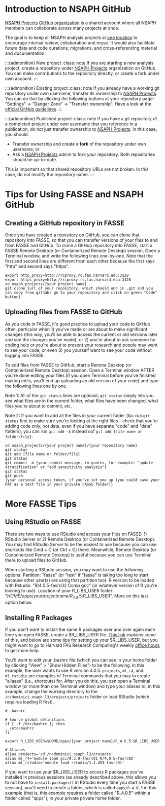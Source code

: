 # Introduction to NSAPH GitHub 

[NSAPH Projects GitHub organization](https://github.com/NSAPH-Projects) is a shared account where all NSAPH members 
can collaborate across many projects at once.

The goal is to keep all NSAPH analysis projects at [one location](https://github.com/NSAPH-Projects) to encourage 
internal review, collaboration and reuse. It would also facilitate future data and code curations, migrations, 
and cross-referencing material and documentation.

:::{admonition} New project 
:class: note 
If you are starting a new analysis project, create a repository under [NSAPH Projects](https://github.com/NSAPH-Projects) 
organization on GitHub. You can make contributions to the repository directly, or create a fork under own account.
:::

:::{admonition} Existing project 
:class: note 
If you already have a working git repository under own username, transfer its ownership to 
[NSAPH Projects](https://github.com/NSAPH-Projects). You can do that by clicking the following buttons at your 
repository page: "Settings" -> "Danger Zone" -> "Transfer ownership". Have a look at the 
[official GitHub guidelines](https://docs.github.com/en/repositories/creating-and-managing-repositories/transferring-a-repository).
:::

:::{admonition} Published project 
:class: note 
If you have a git repository of a completed project under own username that you reference in a publication, 
do not just transfer ownership to [NSAPH Projects](https://github.com/NSAPH-Projects). In this case, you should:

- Transfer ownership and create a **fork** of the repository under own username; or
- Ask a [NSAPH Projects](https://github.com/NSAPH-Projects) admin to fork your repository. Both repositories should be up-to-date.

This is important so that shared repository URLs are not broken. In this case, do not modify the repository name.
:::


# Tips for Using FASSE and NSAPH GitHub 

## Creating a GitHub repository in FASSE

Once you have created a repository on GitHub, you can clone that repository into FASSE, so that you can transfer versions of your files to and from FASSE and GitHub. To clone a GitHub repository into FASSE, start a FASSE Remote Desktop (or Containerized Remote Desktop) session, Open a Terminal window, and write the following lines one-by-one. Note that the first and second lines are different from each other because the first says "http" and second says "https".

    export http_proxy=http://rcproxy.rc.fas.harvard.edu:3128
    export https_proxy=http://rcproxy.rc.fas.harvard.edu:3128
    cd nsaph_projects/{your project name}
    git clone {url of your repository, which should end in .git and you can copy from github: go to your repository and click on green "Code" button}

## Uploading files from FASSE to GitHub

As you code in FASSE, it's good practice to upload your code to GitHub often, particular when 1) you've made or are about to make significant changes  (this way, you'll be able to access the current or old versions later and see the changes you've made), or 2) you're about to ask someone for coding help or you're about to present your research and people may want to see your code, or even 3) you yourself want to see your code without logging into FASSE.

To add files from FASSE to GitHub, start a Remote Desktop (or Containerized Remote Desktop) session. Open a Terminal window AFTER you're done editing your files (if you open Terminal before you've finished making edits, you'll end up uploading an old version of your code) and type the following lines one by one.

Note 1: All of the `git status` lines are optional; `git status` simply lets you see what files are in the current folder, what files have been changed, what files you're about to commit, etc.

Note 2: If you want to add all the files in your current folder (tip: run `git status` first to make sure you're looking at the right files - check that you're adding code only, not data, even if you have separate "code" and "data" folders), you can run `git add -A` instead oof `git add {file name or folder/file}`.

    cd nsaph_projects/{your project name}/{your repository name}
    git status
    git add {file name or folder/file}
    git status
    git commit -m {your commit message, in quotes, for example: "update stratification" or "add sensitivity analysis"}
    git status
    git push
    {your personal access token, if you've set one up (you could save your PAT as a text file in your private FASSE folder)}


# More FASSE Tips

## Using RStudio on FASSE

There are two ways to use RStudio and access your files on FASSE: 1) RStudio Server or 2) Remote Desktop (or Containerized Remote Desktop). You may find RStudio Server to be the easiest to use because you can use shortcuts like Cmd + C (or Ctrl + C) there. Meanwhile, Remote Desktop (or Containerized Remote Desktop) is useful because you can use Terminal there to upload files to GitHub.

When starting a RStudio session, you may want to use the following options. Partition: "fasse" (or "test" if "fasse" is taking too long to start because other user(s) are using that partition too). R version to be loaded with Rstudio: "R/4.0.5-fasrc02 Comp gcc" (or whatever version of R you're looking to use). Location of your R_LIBS_USER folder: "$HOME/apps/{your project name}/R_4.0.5:$R_LIBS_USER". More on this last option below.

## Installing R Packages

If you don't want to install the same R packages over and over again each time you open FASSE, create a $R_LIBS_USER file. [This link](https://docs.rc.fas.harvard.edu/kb/r-packages/) explains some of this, and below are some tips for setting up your $R_LIBS_USER, but you might want to go to Harvard FAS Research Computing's weekly [office hours](https://www.rc.fas.harvard.edu/training/office-hours/) to get more help.

You'll want to edit your .bashrc file (which you can see in your home folder by clicking "View" > "Show Hidden Files") to be the following. In this example, the user wants to use R version 4.0.5. `projects`, `ml_r4`, and `ml_rstudio` are examples of Terminal commands that you may to create "aliases" (i.e., shortcuts) for. After you do this, you can open a Terminal window (or more than one Terminal window) and type your aliases to, in this example, change the working directory to the `/n/dominici_nsaph_l3/projects/projects` folder or load RStudio (which requires loading R first).

    # .bashrc

    # Source global definitions
    if [ -f /etc/bashrc ]; then
    . /etc/bashrc
    fi

    export R_LIBS_USER=$HOME/apps/{your project name}/R_4.0.5:$R_LIBS_USER

    # Aliases
    alias projects='cd /n/dominici_nsaph_l3/projects'
    alias ml_r4='module load gcc/9.3.0-fasrc01 R/4.0.5-fasrc02'
    alias ml_rstudio='module load rstudio/1.1.453-fasrc01'

If you want to use your $R_LIBS_USER to access R packages you've installed in previous sessions (as already described above, this allows you to not have to `install.packages()` in RStudio every time you start a FASSE session), you'll need to create a folder, which is called `apps/R_4.0.5` in this example (that is, this example requires a folder called "R_4.0.5" within a folder called "apps"), in your private private home folder.
